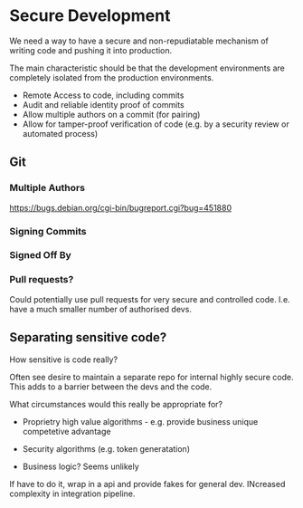 # Secure Development

We need a way to have a secure and non-repudiatable mechanism of writing code and pushing it into production.

The main characteristic should be that the development environments are completely isolated from the production environments.

- Remote Access to code, including commits
- Audit and reliable identity proof of commits
- Allow multiple authors on a commit (for pairing)
- Allow for tamper-proof verification of code (e.g. by a security review or automated process)

## Git

### Multiple Authors

https://bugs.debian.org/cgi-bin/bugreport.cgi?bug=451880

### Signing Commits

### Signed Off By

### Pull requests?

Could potentially use pull requests for very secure and controlled code. I.e. have a much smaller number of authorised devs.

## Separating sensitive code?

How sensitive is code really?

Often see desire to maintain a separate repo for internal highly secure code. This adds to a barrier between the devs and the code.

What circumstances would this really be appropriate for?

- Proprietry high value algorithms - e.g. provide business unique competetive advantage
- Security algorithms (e.g. token generatation)

- Business logic? Seems unlikely

If have to do it, wrap in a api  and provide fakes for general dev. INcreased complexity in integration pipeline.


